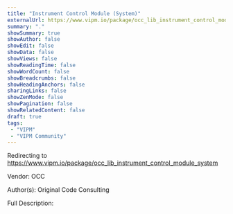 ```yaml
---
title: "Instrument Control Module (System)"
externalUrl: https://www.vipm.io/package/occ_lib_instrument_control_module_system
summary: "."
showSummary: true
showAuthor: false
showEdit: false
showData: false
showViews: false
showReadingTime: false
showWordCount: false
showBreadcrumbs: false
showHeadingAnchors: false
sharingLinks: false
showZenMode: false
showPagination: false
showRelatedContent: false
draft: true
tags:
 - "VIPM"
 - "VIPM Community"
---
```


Redirecting to https://www.vipm.io/package/occ_lib_instrument_control_module_system

Vendor: OCC

Author(s): Original Code Consulting
 
Full Description:

